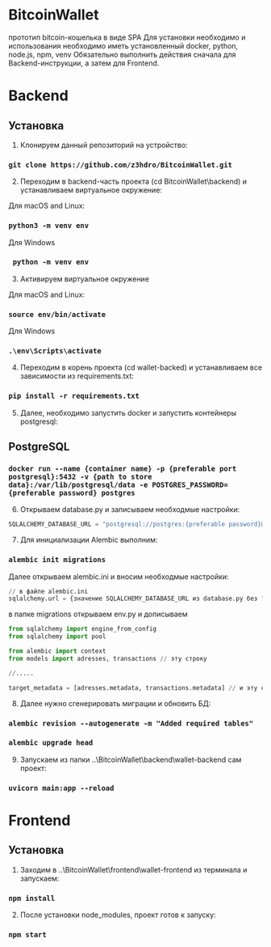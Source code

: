 # BitcoinWallet
прототип bitcoin-кошелька в виде SPA
Для установки необходимо и использования необходимо иметь установленный docker, python, node.js, npm, venv
Обязательно выполнить действия сначала для Backend-инструкции, а затем для Frontend.

# Backend

## Установка

1. Клонируем данный репозиторий на устройство:
  ### `git clone https://github.com/z3hdro/BitcoinWallet.git`

2. Переходим в backend-часть проекта (cd BitcoinWallet\backend) и устанавливаем виртуальное окружение:

Для macOS and Linux:
### `python3 -m venv env`

Для Windows
### ` python -m venv env`

3. Активируем виртуальное окружение

Для macOS and Linux:
### `source env/bin/activate`

Для Windows
### `.\env\Scripts\activate`

4. Переходим в корень проекта (cd wallet-backed) и устанавливаем все зависимости из requirements.txt:
### `pip install -r requirements.txt`
   
5. Далее, необходимо запустить docker и запустить контейнеры postgresql:
## PostgreSQL
### `docker run --name {container name} -p {preferable port postgresql}:5432 -v {path to store data}:/var/lib/postgresql/data -e POSTGRES_PASSWORD={preferable password} postgres`

6. Открываем database.py и записываем необходмые настройки:

```python
SQLALCHEMY_DATABASE_URL = "postgresql://postgres:{preferable password}@localhost:{preferable port postgresql}/postgres"
```

7. Для инициализации Alembic выполним:
### `alembic init migrations` 

Далее открываем alembic.ini и вносим необходмые настройки:

```python
// в файле alembic.ini
sqlalchemy.url = {значение SQLALCHEMY_DATABASE_URL из database.py без ""} 
```

в папке migrations открываем env.py и дописываем 
```python
from sqlalchemy import engine_from_config
from sqlalchemy import pool

from alembic import context
from models import adresses, transactions // эту строку

//.....

target_metadata = [adresses.metadata, transactions.metadata] // и эту строку
```
8. Далее нужно сгенерировать миграции и обновить БД:
### `alembic revision --autogenerate -m "Added required tables"`
### `alembic upgrade head`

9. Запускаем из папки ..\BitcoinWallet\backend\wallet-backend сам проект:
  ### `uvicorn main:app --reload`
  
# Frontend

## Установка

1. Заходим в ..\BitcoinWallet\frontend\wallet-frontend из терминала и запускаем:
  ### `npm install`

2. После установки node_modules, проект готов к запуску:

### `npm start`

